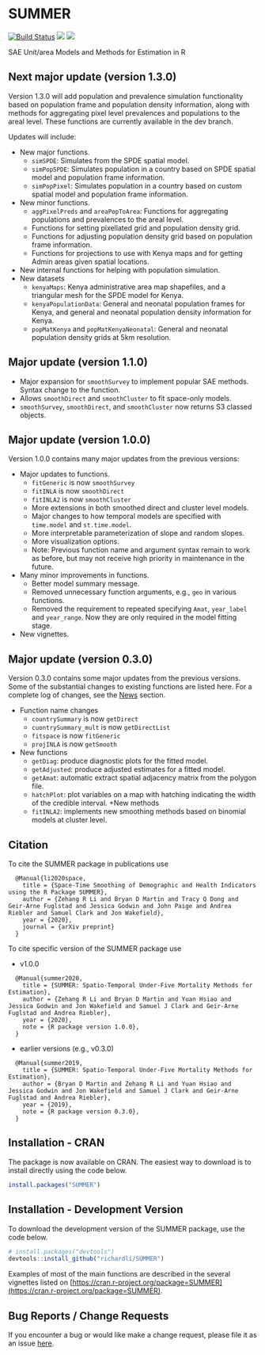 # SUMMER
[![Build Status](https://travis-ci.com/richardli/SUMMER.svg?branch=master)](https://travis-ci.com/richardli/SUMMER) [![](https://cranlogs.r-pkg.org/badges/SUMMER)](https://cran.r-project.org/package=SUMMER) [![](https://cranlogs.r-pkg.org/badges/grand-total/SUMMER?color=orange)](https://cran.r-project.org/package=SUMMER)

SAE Unit/area Models and Methods for Estimation in R

## Next major update (version 1.3.0)
Version 1.3.0 will add population and prevalence simulation functionality based on population frame and population density information, along with methods for aggregating pixel level prevalences and populations to the areal level. These functions are currently available in the dev branch. 

Updates will include: 
+ New major functions.
    * ``simSPDE``: Simulates from the SPDE spatial model.
    * ``simPopSPDE``: Simulates population in a country based on SPDE spatial model and population frame information.
    * ``simPopPixel``: Simulates population in a country based on custom spatial model and population frame information.
+ New minor functions.
    * ``aggPixelPreds`` and ``areaPopToArea``: Functions for aggregating populations and prevalences to the areal level.
    * Functions for setting pixellated grid and population density grid.
    * Functions for adjusting population density grid based on population frame information.
    * Functions for projections to use with Kenya maps and for getting Admin areas given spatial locations.
+ New internal functions for helping with population simulation.
+ New datasets
    * ``kenyaMaps``: Kenya administrative area map shapefiles, and a triangular mesh for the SPDE model for Kenya.
    * ``kenyaPopulationData``: General and neonatal population frames for Kenya, and general and neonatal population density information for Kenya.
    * ``popMatKenya`` and ``popMatKenyaNeonatal``: General and neonatal population density grids at 5km resolution.

## Major update (version 1.1.0)
+ Major expansion for `smoothSurvey` to implement popular SAE methods. Syntax change to the function. 
+ Allows `smoothDirect` and `smoothCluster` to fit space-only models.
+ `smoothSurvey`, `smoothDirect`, and `smoothCluster` now returns S3 classed objects.

## Major update (version 1.0.0)
Version 1.0.0 contains many major updates from the previous versions:
+ Major updates to functions.
    + ``fitGeneric`` is now ``smoothSurvey``
    + ``fitINLA`` is now ``smoothDirect``
    + ``fitINLA2`` is now ``smoothCluster``
    + More extensions in both smoothed direct and cluster level models.
    + Major changes to how temporal models are specified with `time.model` and `st.time.model`.
    + More interpretable parameterization of slope and random slopes.
    + More visualization options.
    + Note: Previous function name and argument syntax remain to work as before, but may not receive high priority in maintenance in the future.  
+ Many minor improvements in functions.
    + Better model summary message.
    + Removed unnecessary function arguments, e.g., ``geo`` in various functions.
    + Removed the requirement to repeated specifying ``Amat``, ``year_label`` and ``year_range``. Now they are only required in the model fitting stage.
+ New vignettes. 

## Major update (version 0.3.0)
Version 0.3.0 contains some major updates from the previous versions. Some of the substantial changes to existing functions are listed here. For a complete log of changes, see the [News](https://github.com/richardli/SUMMER/blob/master/NEWS.md) section.

+ Function name changes
    * ``countrySummary`` is now ``getDirect``
    * ``cuontrySummary_mult`` is now ``getDirectList``
    * ``fitspace`` is now ``fitGeneric``
    * ``projINLA`` is now ``getSmooth``
+ New functions
    * ``getDiag``: produce diagnostic plots for the fitted model.
    * ``getAdjusted``: produce adjusted estimates for a fitted model.
    * ``getAmat``: automatic extract spatial adjacency matrix from the polygon file.
    * ``hatchPlot``: plot variables on a map with hatching indicating the width of the credible interval.
+New methods
    * ``fitINLA2``: implements new smoothing methods based on binomial models at cluster level. 

## Citation

To cite the SUMMER package in publications use
```
  @Manual{li2020space,
    title = {Space-Time Smoothing of Demographic and Health Indicators using the R Package SUMMER},
    author = {Zehang R Li and Bryan D Martin and Tracy Q Dong and Geir-Arne Fuglstad and Jessica Godwin and John Paige and Andrea Riebler and Samuel Clark and Jon Wakefield},
    year = {2020},
    journal = {arXiv preprint}
  }
```

To cite specific version of the SUMMER package use
+ v1.0.0 
```
  @Manual{summer2020,
    title = {SUMMER: Spatio-Temporal Under-Five Mortality Methods for Estimation},
    author = {Zehang R Li and Bryan D Martin and Yuan Hsiao and Jessica Godwin and Jon Wakefield and Samuel J Clark and Geir-Arne Fuglstad and Andrea Riebler},
    year = {2020},
    note = {R package version 1.0.0},
  }
```
+ earlier versions (e.g., v0.3.0)
```
  @Manual{summer2019,
    title = {SUMMER: Spatio-Temporal Under-Five Mortality Methods for Estimation},
    author = {Bryan D Martin and Zehang R Li and Yuan Hsiao and Jessica Godwin and Jon Wakefield and Samuel J Clark and Geir-Arne Fuglstad and Andrea Riebler},
    year = {2019},
    note = {R package version 0.3.0},
  }
```


## Installation - CRAN

The package is now available on CRAN. The easiest way to download is to install directly using the code below.

``` r 
install.packages("SUMMER")
```

## Installation - Development Version

To download the development version of the SUMMER package, use the code below.

``` r
# install.packages("devtools")
devtools::install_github("richardli/SUMMER")
```
 
Examples of most of the main functions are described in the several vignettes listed on [https://cran.r-project.org/package=SUMMER](https://cran.r-project.org/package=SUMMER).

## Bug Reports / Change Requests
If you encounter a bug or would like make a change request, please file it as an issue [here](https://github.com/richardli/SUMMER/issues).


